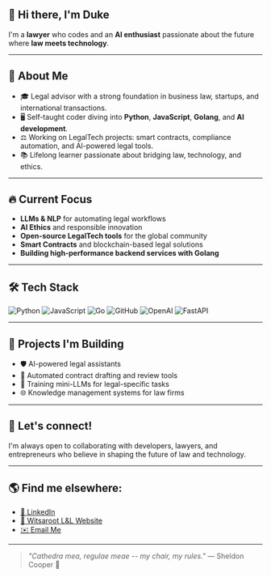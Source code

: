 ## 👋 Hi there, I'm Duke

I'm a **lawyer** who codes and an **AI enthusiast** passionate about the future where **law meets technology**.

---

## 🧠 About Me

- 🎓 Legal advisor with a strong foundation in business law, startups, and international transactions.
- 🖥️ Self-taught coder diving into **Python**, **JavaScript**, **Golang**, and **AI development**.
- ⚖️ Working on LegalTech projects: smart contracts, compliance automation, and AI-powered legal tools.
- 📚 Lifelong learner passionate about bridging law, technology, and ethics.

---

## 🔥 Current Focus

- **LLMs & NLP** for automating legal workflows
- **AI Ethics** and responsible innovation
- **Open-source LegalTech tools** for the global community
- **Smart Contracts** and blockchain-based legal solutions
- **Building high-performance backend services with Golang**

---

## 🛠️ Tech Stack

![Python](https://img.shields.io/badge/Python-3776AB?style=for-the-badge&logo=python&logoColor=white)
![JavaScript](https://img.shields.io/badge/JavaScript-F7DF1E?style=for-the-badge&logo=javascript&logoColor=black)
![Go](https://img.shields.io/badge/Go-00ADD8?style=for-the-badge&logo=go&logoColor=white)
![GitHub](https://img.shields.io/badge/GitHub-181717?style=for-the-badge&logo=github&logoColor=white)
![OpenAI](https://img.shields.io/badge/OpenAI-412991?style=for-the-badge&logo=openai&logoColor=white)
![FastAPI](https://img.shields.io/badge/FastAPI-009688?style=for-the-badge&logo=fastapi&logoColor=white)

---

## 🚀 Projects I'm Building

- 🛡️ AI-powered legal assistants
- 📄 Automated contract drafting and review tools
- 🧠 Training mini-LLMs for legal-specific tasks
- 🌐 Knowledge management systems for law firms

---

## 🔹 Let's connect!  
I'm always open to collaborating with developers, lawyers, and entrepreneurs who believe in shaping the future of law and technology.

---

## 🌎 Find me elsewhere: 

- [🌟 LinkedIn](https://www.linkedin.com/in/witsaroot/)  
- [💼 Witsaroot L&L Website](https://www.wllconsult.com)  
- [✉️ Email Me](mailto:witsaroot@wllconsult.com)

---

> *"Cathedra mea, regulae meae -- my chair, my rules."* — Sheldon Cooper 🚀

<!--
**tokiedokie9/tokiedokie9** is a ✨ _special_ ✨ repository because its `README.md` (this file) appears on your GitHub profile.

Here are some ideas to get you started:

- 🔭 I’m currently working on ...
- 🌱 I’m currently learning ...
- 👯 I’m looking to collaborate on ...
- 🤔 I’m looking for help with ...
- 💬 Ask me about ...
- 📫 How to reach me: ...
- 😄 Pronouns: ...
- ⚡ Fun fact: ...
-->
